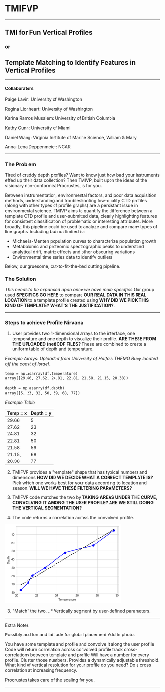 # TMIFVP
***
## TMI for Fun Vertical Profiles

### or

## Template Matching to Identify Features in Vertical Profiles
***

#### Collaborators
Paige Lavin: University of Washington

Regina Lionheart: University of Washington

Karina Ramos Musalem: University of British Columbia

Kathy Gunn: University of Miami

Daniel Wang: Virginia Institute of Marine Science, William & Mary

Anna-Lena Deppenmeier: NCAR

***

### The Problem

Tired of cruddy depth profiles? Want to know just how bad your instruments effed up their data collection? Then TMIVP, built upon the ideas of the visionary non-conformist Procrustes, is for you. 

Between instrumentation, environmental factors, and poor data acquisition methods, understanding and troubleshooting low-quality CTD profiles (along with other types of profile graphs) are a persistant issue in environmental science. TMIVP aims to quantify the difference between a template CTD profile and user-submitted data, clearly highlighting features for consistent classification of problematic or interesting attributes. More broadly, this pipeline could be used to analyze and compare many types of line graphs, including but not limited to:

+ Michaelis-Menten population curves to characterize population growth
+ Metabolomic and proteomic spectrographic peaks to understand analytical drift, matrix effects and other obscuring variations
+ Environmental time series data to identify outliers

Below, our gruesome, cut-to-fit-the-bed cutting pipeline.

### The Solution

*This needs to be expanded upon once we have more specifics*
Our group used **SPECIFICS GO HERE** to compare **OUR REAL DATA IN THIS REAL LOCATION** to a template profile created using **WHY DID WE PICK THIS KIND OF TEMPLATE? WHAT'S THE JUSTIFICATION?**. 

***

### Steps to achieve Profile Nirvana
1. User provides two 1-dimensional arrays to the interface, one temperature and one depth to visualize their profile. **ARE THESE FROM THE UPLOADED (net)CDF FILES?** These are combined to create a uniform table of depth and temperature.

*Example Arrays: Uploaded from University of Haifa's THEMO Buoy located off the coast of Israel.*
```
temp = np.asarray(df.temperature)
array([29.66, 27.62, 24.81, 22.81, 21.58, 21.15, 20.38])

depth = np.asarry(df.depth)
array([5, 23, 32, 50, 59, 68, 77])

```

*Example Table*

Temp = x | Depth = y
--- | --- 
29.66 | 5
27.62 | 23
24.81 | 32   
22.81 | 50   
21.58 | 59 
21.15, | 68 
20.38 | 77 


2. TMIFVP provides a "template" shape that has typical numbers and dimensions **HOW DID WE DECIDE WHAT A CORRECT TEMPLATE IS?** Pick which one works best for your data according to location and season. **WILL WE HAVE THESE FILTERING PARAMETERS?**


2. TMIFVP code matches the two by **TAKING AREAS UNDER THE CURVE, CONVOLVING IT AMONG THE USER PROFILE? ARE WE STILL DOING THE VERTICAL SEGMENTATION?**

3. The code returns a correlation across the convolved profile.

![optional caption text](data/haifa_depth.png)



3. "Match" the two. 
..* Vertically segment by user-defined parameters. 


***
Extra Notes

Possibly add lon and latitude for global placement
Add in photo.

You have some template and profile and convolve it along the user profile
Code will return correlation across convolved profile
track cross-correlations between template and profile
Will have a number for every profile. Cluster those numbers. Provides a dynamically adjustable threshold. 
What kind of vertical resolution for your profile do you  need? Do a cross correlation at increasing frequency. 

Procrustes takes care of the scaling for you. 


***


